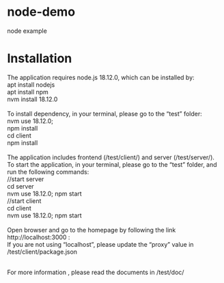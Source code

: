 # node-demo
node example 

# Installation <br>
The application requires node.js 18.12.0, which can be installed by:  <br>
apt install nodejs <br>
apt install npm <br>
nvm install 18.12.0 <br><br>
To install dependency, in your terminal, please go to the “test” folder: <br>
nvm use 18.12.0; <br>
npm install <br>
cd client <br>
npm install <br><br>
The application includes frontend (/test/client/) and server (/test/server/). To start the application, in your terminal, please go to the “test” folder, and run the following commands: <br>
//start server <br>
cd server <br>
nvm use 18.12.0; npm start <br>
//start client <br>
cd client <br>
nvm use 18.12.0; npm start <br><br> 
Open browser and go to the homepage by following the link  http://localhost:3000 : <br> 
If you are not using “localhost”, please update the “proxy” value in /test/client/package.json <br><br> 

For more information , please read the documents in /test/doc/ 

